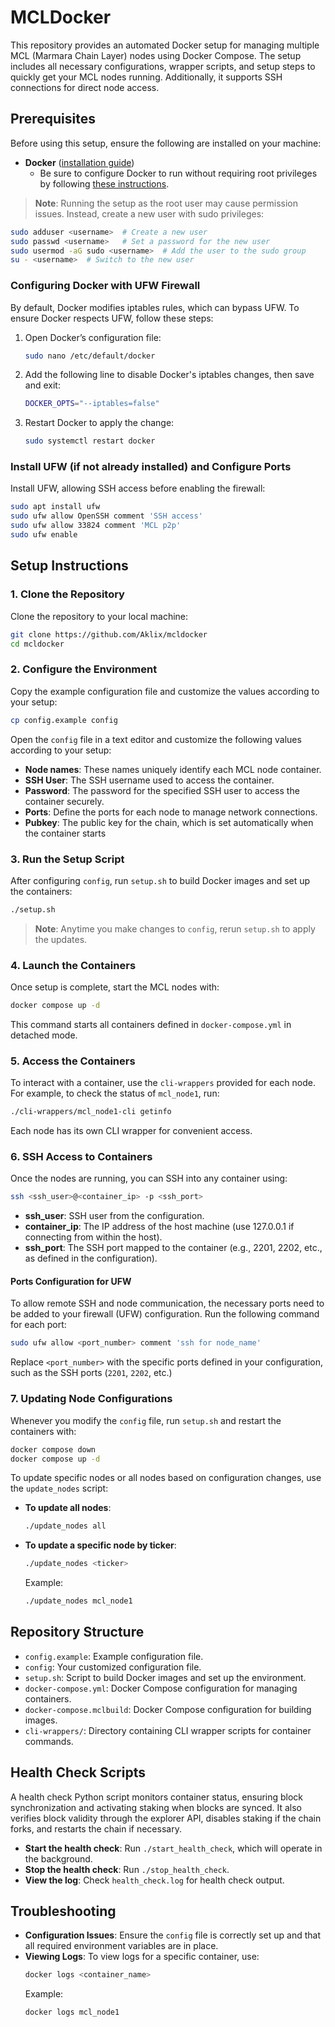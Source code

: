 # MCLDocker

This repository provides an automated Docker setup for managing multiple MCL (Marmara Chain Layer) nodes using Docker Compose. The setup includes all necessary configurations, wrapper scripts, and setup steps to quickly get your MCL nodes running. Additionally, it supports SSH connections for direct node access.

## Prerequisites

Before using this setup, ensure the following are installed on your machine:

- **Docker** ([installation guide](https://docs.docker.com/engine/install/ubuntu/#install-using-the-repository))  
  - Be sure to configure Docker to run without requiring root privileges by following [these instructions](https://docs.docker.com/engine/install/linux-postinstall/#manage-docker-as-a-non-root-user).

> **Note**: Running the setup as the root user may cause permission issues. Instead, create a new user with sudo privileges:

```bash
sudo adduser <username>  # Create a new user
sudo passwd <username>   # Set a password for the new user
sudo usermod -aG sudo <username>  # Add the user to the sudo group
su - <username>  # Switch to the new user
```

### Configuring Docker with UFW Firewall

By default, Docker modifies iptables rules, which can bypass UFW. To ensure Docker respects UFW, follow these steps:

1. Open Docker’s configuration file:
   ```bash
   sudo nano /etc/default/docker
   ```

2. Add the following line to disable Docker's iptables changes, then save and exit:
   ```bash
   DOCKER_OPTS="--iptables=false"
   ```

3. Restart Docker to apply the change:
   ```bash
   sudo systemctl restart docker
   ```

### Install UFW (if not already installed) and Configure Ports

Install UFW, allowing SSH access before enabling the firewall:

```bash
sudo apt install ufw
sudo ufw allow OpenSSH comment 'SSH access'
sudo ufw allow 33824 comment 'MCL p2p'
sudo ufw enable
```

## Setup Instructions

### 1. Clone the Repository

Clone the repository to your local machine:

```bash
git clone https://github.com/Aklix/mcldocker
cd mcldocker
```

### 2. Configure the Environment

Copy the example configuration file and customize the values according to your setup:

```bash
cp config.example config
```

Open the `config` file in a text editor and customize the following values according to your setup:

- **Node names**: These names uniquely identify each MCL node container.
- **SSH User**: The SSH username used to access the container.
- **Password**: The password for the specified SSH user to access the container securely.
- **Ports**: Define the ports for each node to manage network connections.
- **Pubkey**: The public key for the chain, which is set automatically when the container starts
### 3. Run the Setup Script

After configuring `config`, run `setup.sh` to build Docker images and set up the containers:

```bash
./setup.sh
```

> **Note**: Anytime you make changes to `config`, rerun `setup.sh` to apply the updates.

### 4. Launch the Containers

Once setup is complete, start the MCL nodes with:

```bash
docker compose up -d
```

This command starts all containers defined in `docker-compose.yml` in detached mode.

### 5. Access the Containers

To interact with a container, use the `cli-wrappers` provided for each node. For example, to check the status of `mcl_node1`, run:

```bash
./cli-wrappers/mcl_node1-cli getinfo
```

Each node has its own CLI wrapper for convenient access.

### 6. SSH Access to Containers

Once the nodes are running, you can SSH into any container using:

```bash
ssh <ssh_user>@<container_ip> -p <ssh_port>
```

- **ssh_user**: SSH user from the configuration.
- **container_ip**: The IP address of the host machine (use 127.0.0.1 if connecting from within the host).
- **ssh_port**: The SSH port mapped to the container (e.g., 2201, 2202, etc., as defined in the configuration).

#### Ports Configuration for UFW

To allow remote SSH and node communication, the necessary ports need to be added to your firewall (UFW) configuration. Run the following command for each port:

```bash
sudo ufw allow <port_number> comment 'ssh for node_name'
```

Replace `<port_number>` with the specific ports defined in your configuration, such as the SSH ports (`2201`, `2202`, etc.)

### 7. Updating Node Configurations

Whenever you modify the `config` file, run `setup.sh` and restart the containers with:

```bash
docker compose down
docker compose up -d
```

To update specific nodes or all nodes based on configuration changes, use the `update_nodes` script:

- **To update all nodes**:
  ```bash
  ./update_nodes all
  ```

- **To update a specific node by ticker**:
  ```bash
  ./update_nodes <ticker>
  ```
  Example:
  ```bash
  ./update_nodes mcl_node1
  ```

## Repository Structure

- `config.example`: Example configuration file.
- `config`: Your customized configuration file.
- `setup.sh`: Script to build Docker images and set up the environment.
- `docker-compose.yml`: Docker Compose configuration for managing containers.
- `docker-compose.mclbuild`: Docker Compose configuration for building images.
- `cli-wrappers/`: Directory containing CLI wrapper scripts for container commands.

## Health Check Scripts

A health check Python script monitors container status, ensuring block synchronization and activating staking when blocks are synced. It also verifies block validity through the explorer API, disables staking if the chain forks, and restarts the chain if necessary.

- **Start the health check**: Run `./start_health_check`, which will operate in the background.
- **Stop the health check**: Run `./stop_health_check`.
- **View the log**: Check `health_check.log` for health check output.

## Troubleshooting

- **Configuration Issues**: Ensure the `config` file is correctly set up and that all required environment variables are in place.
- **Viewing Logs**: To view logs for a specific container, use:
  ```bash
  docker logs <container_name>
  ```
  Example:
  ```bash
  docker logs mcl_node1
  ```